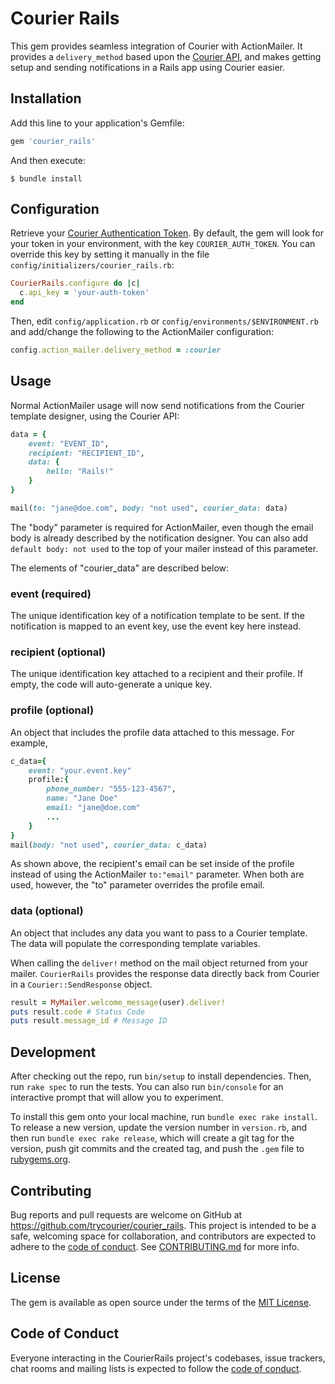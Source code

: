 # Courier Rails

This gem provides seamless integration of Courier with ActionMailer. It provides a `delivery_method` based upon the [Courier API](https://docs.courier.com/reference), and makes getting setup and sending notifications in a Rails app using Courier easier.

## Installation

Add this line to your application's Gemfile:

```ruby
gem 'courier_rails'
```

And then execute:

    $ bundle install

## Configuration

Retrieve your [Courier Authentication Token](https://app.courier.com/settings/api-keys). By default, the gem will look for your token in your environment, with the key `COURIER_AUTH_TOKEN`. You can override this key by setting it manually in the file `config/initializers/courier_rails.rb`:

```ruby
CourierRails.configure do |c|
  c.api_key = 'your-auth-token'
end
```

Then, edit `config/application.rb` or `config/environments/$ENVIRONMENT.rb` and add/change the following to the ActionMailer configuration:

```ruby
config.action_mailer.delivery_method = :courier
```

## Usage

Normal ActionMailer usage will now send notifications from the Courier template designer, using the Courier API:

```ruby
data = {
    event: "EVENT_ID",
    recipient: "RECIPIENT_ID",
    data: {
        hello: "Rails!"
    }
}

mail(to: "jane@doe.com", body: "not used", courier_data: data)
```

The "body" parameter is required for ActionMailer, even though the email body is already described by the notification designer. You can also add `default body: not used` to the top of your mailer instead of this parameter.

The elements of "courier_data" are described below:

### event (required)

The unique identification key of a notification template to be sent. If the notification is mapped to an event key, use the event key here instead.

### recipient (optional)

The unique identification key attached to a recipient and their profile. If empty, the code will auto-generate a unique key.

### profile (optional)

An object that includes the profile data attached to this message. For example,

```ruby
c_data={
    event: "your.event.key"
    profile:{
        phone_number: "555-123-4567",
        name: "Jane Doe"
        email: "jane@doe.com"
        ...
    }
}
mail(body: "not used", courier_data: c_data)
```

As shown above, the recipient's email can be set inside of the profile instead of using the ActionMailer `to:"email"` parameter. When both are used, however, the "to" parameter overrides the profile email.

### data (optional)

An object that includes any data you want to pass to a Courier template. The data will populate the corresponding template variables.

When calling the `deliver!` method on the mail object returned from your mailer. `CourierRails` provides the response data directly back from Courier in a `Courier::SendResponse` object.

```ruby
result = MyMailer.welcome_message(user).deliver!
puts result.code # Status Code
puts result.message_id # Message ID
```

## Development

After checking out the repo, run `bin/setup` to install dependencies. Then, run `rake spec` to run the tests. You can also run `bin/console` for an interactive prompt that will allow you to experiment.

To install this gem onto your local machine, run `bundle exec rake install`. To release a new version, update the version number in `version.rb`, and then run `bundle exec rake release`, which will create a git tag for the version, push git commits and the created tag, and push the `.gem` file to [rubygems.org](https://rubygems.org).

## Contributing

Bug reports and pull requests are welcome on GitHub at https://github.com/trycourier/courier_rails. This project is intended to be a safe, welcoming space for collaboration, and contributors are expected to adhere to the [code of conduct](https://github.com/trycourier/courier_rails/blob/master/CODE_OF_CONDUCT.md). See [CONTRIBUTING.md](CONTRIBUTING.md) for more info.

## License

The gem is available as open source under the terms of the [MIT License](https://opensource.org/licenses/MIT).

## Code of Conduct

Everyone interacting in the CourierRails project's codebases, issue trackers, chat rooms and mailing lists is expected to follow the [code of conduct](https://github.com/trycourier/courier_rails/blob/master/CODE_OF_CONDUCT.md).
